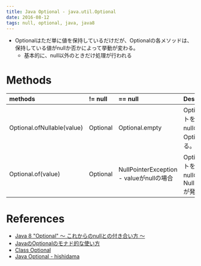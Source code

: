 ```yaml
---
title: Java Optional - java.util.Optional
date: 2016-08-12
tags: null, optional, java, java8
---
```



+ Optionalはただ単に値を保持しているだけだが、Optionalの各メソッドは、保持している値がnullか否かによって挙動が変わる。
  + 基本的に、null以外のときだけ処理が行われる

# Methods

| methods                    | != null  | == null                                  | Desc                                                                             |
|:---------------------------|:---------|:-----------------------------------------|:---------------------------------------------------------------------------------|
| Optional.ofNullable(value) | Optional | Optional.empty                           | Optionalオブジェクトを生成する。値がnullの場合はOptional.emptyが返る。           |
| Optional.of(value)         | Optional | NullPointerException - valueがnullの場合 | Optionalオブジェクトを生成する。値がnullの場合はNullPointerExceptionが発生する。 |


# References

+ [Java 8 "Optional" ～ これからのnullとの付き合い方 ～](http://qiita.com/shindooo/items/815d651a72f568112910)
+ [JavaのOptionalのモナド的な使い方](http://qiita.com/koher/items/6f4a8d8b3ad3142bf645)
+ [Class Optional<T>](https://docs.oracle.com/javase/jp/8/docs/api/java/util/Optional.html)
+ [Java Optional - hishidama](http://www.ne.jp/asahi/hishidama/home/tech/java/optional.html)
